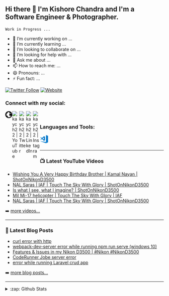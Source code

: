 <!-- ### Hi there 👋 I'm Kishore Chandra -->

<!-- **kaych22/kaych22** is a ✨ _special_ ✨ repository because its `README.md` (this file) appears on your GitHub profile. -->

## Hi there 👋 I'm Kishore Chandra and I'm a Software Engineer & Photographer.
    
    Work in Progress ...

- 🔭 I’m currently working on ...
- 🌱 I’m currently learning ...
- 👯 I’m looking to collaborate on ...
- 🤔 I’m looking for help with ...
- 💬 Ask me about ...
- 📫 How to reach me: ...
- 😄 Pronouns: ...
- ⚡ Fun fact: ...


[![Twitter Follow](https://img.shields.io/twitter/follow/kashyapkashyp?color=1DA1F2&logo=twitter&style=for-the-badge)](https://twitter.com/intent/follow?original_referer=https%3A%2F%2Fgithub.com%2Fkashyapkashyp&screen_name=kashyapkashyp)
[![Website](https://img.shields.io/website?label=factya.blogspot.com&style=for-the-badge&url=https%3A%2F%2Ffactya.blogspot.com)](http://factya.blogspot.com)


### Connect with my social:

[<img align="left" alt="factya.blogspot.com" width="22px" src="https://raw.githubusercontent.com/iconic/open-iconic/master/svg/globe.svg" />][website]
[<img align="left" alt="kaych22 | YouTube" width="22px" src="https://cdn.jsdelivr.net/npm/simple-icons@v3/icons/youtube.svg" />][youtube]
[<img align="left" alt="kaych22 | Twitter" width="22px" src="https://cdn.jsdelivr.net/npm/simple-icons@v3/icons/twitter.svg" />][twitter]
[<img align="left" alt="kaych22 | LinkedIn" width="22px" src="https://cdn.jsdelivr.net/npm/simple-icons@v3/icons/linkedin.svg" />][linkedin]
[<img align="left" alt="kaych22 | Instagram" width="22px" src="https://cdn.jsdelivr.net/npm/simple-icons@v3/icons/instagram.svg" />][instagram]

<br />

### Languages and Tools:

<img align="left" alt="Visual Studio Code" width="26px" src="https://raw.githubusercontent.com/github/explore/80688e429a7d4ef2fca1e82350fe8e3517d3494d/topics/visual-studio-code/visual-studio-code.png" />

<br />
<br />

---

### 📺 Latest YouTube Videos

<!-- YOUTUBE:START -->
- [Wishing You A Very Happy Birthday Brother | Kamal Nayan | ShotOnNikonD3500](https://www.youtube.com/watch?v=IgYPQlK_kB4)
- [NAL Saras | IAF | Touch The Sky With Glory | ShotOnNikonD3500](https://www.youtube.com/watch?v=KylFlF7XDPU)
- [Is what I see, what I imagine? | ShotOnNikonD3500](https://www.youtube.com/watch?v=RqFJ-CLdMcg)
- [Mil Mi-17 helicopter | Touch The Sky With Glory | IAF](https://www.youtube.com/watch?v=2HPJwdOviio)
- [NAL Saras | IAF | Touch The Sky With Glory | ShotOnNikonD3500](https://www.youtube.com/watch?v=vgK3vgcRV-Q)
<!-- YOUTUBE:END -->

➡️ [more videos...](https://www.youtube.com/channel/UCDR585XSUwK6DUQR7CHy9VA)

---

### 📕 Latest Blog Posts

<!-- BLOG-POST-LIST:START -->
- [curl error with http](http://factya.blogspot.com/2020/09/curl-error-with-http.html)
- [webpack-dev-server error while running npm run serve (windows 10)](http://factya.blogspot.com/2020/09/webpack-dev-server-error-while-running.html)
- [Features & Issues in my Nikon D3500 | #Nikon #NikonD3500](http://factya.blogspot.com/2020/09/issues-with-my-nikon-d3500-nikon.html)
- [CodeRunner Jobe server error](http://factya.blogspot.com/2020/09/coderunner-jobe-server-error.html)
- [error while running Laravel crud app](http://factya.blogspot.com/2020/09/error-while-running-laravel-crud-app.html)
<!-- BLOG-POST-LIST:END -->

➡️ [more blog posts...](http://factya.blogspot.com/)

---


<details>
  <summary>:zap: Github Stats</summary>

  <img align="left" alt="kaych22's Github Stats" src="https://github-readme-stats.kaych22.vercel.app/api?username=kaych22&show_icons=true&hide_border=true" />

</details>

[website]: http://factya.blogspot.com/
[twitter]: https://twitter.com/
[youtube]: https://youtube.com/
[instagram]: https://instagram.com/
[linkedin]: https://linkedin.com/in/

